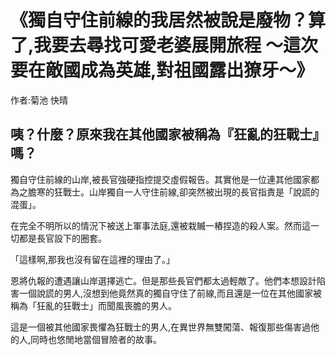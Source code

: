 # 《獨自守住前線的我居然被說是廢物？算了,我要去尋找可愛老婆展開旅程 ～這次要在敵國成為英雄,對祖國露出獠牙～》

作者:菊池 快晴

## 咦？什麼？原來我在其他國家被稱為『狂亂的狂戰士』嗎？

獨自守住前線的山岸,被長官強硬指控提交虛假報告。其實他是一位連其他國家都為之膽寒的狂戰士。山岸獨自一人守住前線,卻突然被出現的長官指責是「說謊的混蛋」。

在完全不明所以的情況下被送上軍事法庭,還被栽贓一樁捏造的殺人案。然而這一切都是長官設下的圈套。

「這樣啊,那我也沒有留在這裡的理由了。」

恩將仇報的遭遇讓山岸選擇逃亡。但是那些長官們都太過輕敵了。他們本想設計陷害一個說謊的男人,沒想到他竟然真的獨自守住了前線,而且還是一位在其他國家被稱為「狂亂的狂戰士」而聞風喪膽的男人。

這是一個被其他國家畏懼為狂戰士的男人,在異世界無雙闖蕩、報復那些傷害過他的人,同時也悠閒地當個冒險者的故事。